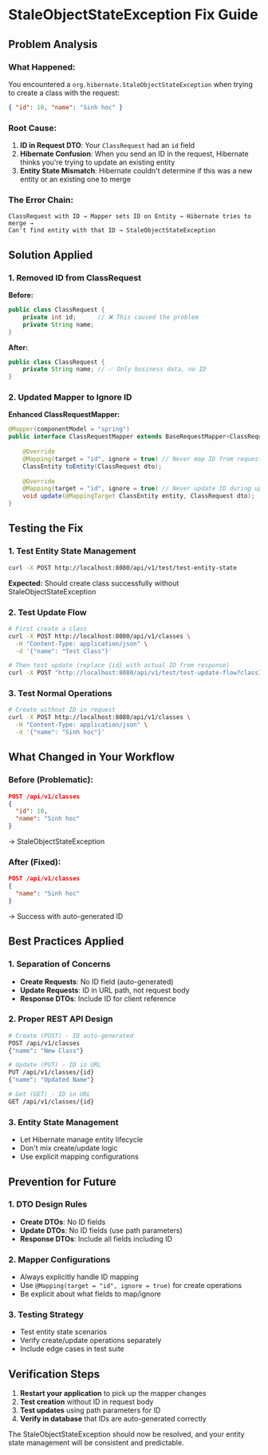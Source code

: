 # StaleObjectStateException Fix Guide

## Problem Analysis

### What Happened:
You encountered a `org.hibernate.StaleObjectStateException` when trying to create a class with the request:
```json
{ "id": 10, "name": "Sinh hoc" }
```

### Root Cause:
1. **ID in Request DTO**: Your `ClassRequest` had an `id` field
2. **Hibernate Confusion**: When you send an ID in the request, Hibernate thinks you're trying to update an existing entity
3. **Entity State Mismatch**: Hibernate couldn't determine if this was a new entity or an existing one to merge

### The Error Chain:
```
ClassRequest with ID → Mapper sets ID on Entity → Hibernate tries to merge → 
Can't find entity with that ID → StaleObjectStateException
```

## Solution Applied

### 1. Removed ID from ClassRequest
**Before:**
```java
public class ClassRequest {
    private int id;      // ❌ This caused the problem
    private String name;
}
```

**After:**
```java
public class ClassRequest {
    private String name; // ✅ Only business data, no ID
}
```

### 2. Updated Mapper to Ignore ID
**Enhanced ClassRequestMapper:**
```java
@Mapper(componentModel = "spring")
public interface ClassRequestMapper extends BaseRequestMapper<ClassRequest, ClassEntity> {
    
    @Override
    @Mapping(target = "id", ignore = true) // Never map ID from request
    ClassEntity toEntity(ClassRequest dto);
    
    @Override
    @Mapping(target = "id", ignore = true) // Never update ID during updates
    void update(@MappingTarget ClassEntity entity, ClassRequest dto);
}
```

## Testing the Fix

### 1. Test Entity State Management
```bash
curl -X POST http://localhost:8080/api/v1/test/test-entity-state
```
**Expected:** Should create class successfully without StaleObjectStateException

### 2. Test Update Flow
```bash
# First create a class
curl -X POST http://localhost:8080/api/v1/classes \
  -H "Content-Type: application/json" \
  -d '{"name": "Test Class"}'

# Then test update (replace {id} with actual ID from response)
curl -X POST "http://localhost:8080/api/v1/test/test-update-flow?classId={id}"
```

### 3. Test Normal Operations
```bash
# Create without ID in request
curl -X POST http://localhost:8080/api/v1/classes \
  -H "Content-Type: application/json" \
  -d '{"name": "Sinh hoc"}'
```

## What Changed in Your Workflow

### Before (Problematic):
```json
POST /api/v1/classes
{
  "id": 10,
  "name": "Sinh hoc"
}
```
→ StaleObjectStateException

### After (Fixed):
```json
POST /api/v1/classes
{
  "name": "Sinh hoc"
}
```
→ Success with auto-generated ID

## Best Practices Applied

### 1. Separation of Concerns
- **Create Requests**: No ID field (auto-generated)
- **Update Requests**: ID in URL path, not request body
- **Response DTOs**: Include ID for client reference

### 2. Proper REST API Design
```bash
# Create (POST) - ID auto-generated
POST /api/v1/classes
{"name": "New Class"}

# Update (PUT) - ID in URL
PUT /api/v1/classes/{id}
{"name": "Updated Name"}

# Get (GET) - ID in URL
GET /api/v1/classes/{id}
```

### 3. Entity State Management
- Let Hibernate manage entity lifecycle
- Don't mix create/update logic
- Use explicit mapping configurations

## Prevention for Future

### 1. DTO Design Rules
- **Create DTOs**: No ID fields
- **Update DTOs**: No ID fields (use path parameters)
- **Response DTOs**: Include all fields including ID

### 2. Mapper Configurations
- Always explicitly handle ID mapping
- Use `@Mapping(target = "id", ignore = true)` for create operations
- Be explicit about what fields to map/ignore

### 3. Testing Strategy
- Test entity state scenarios
- Verify create/update operations separately
- Include edge cases in test suite

## Verification Steps

1. **Restart your application** to pick up the mapper changes
2. **Test creation** without ID in request body
3. **Test updates** using path parameters for ID
4. **Verify in database** that IDs are auto-generated correctly

The StaleObjectStateException should now be resolved, and your entity state management will be consistent and predictable.
